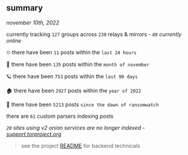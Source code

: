 
## summary
_november 10th, 2022_

currently tracking `127` groups across `230` relays & mirrors - _`88` currently online_

⏲ there have been `11` posts within the `last 24 hours`

🦈 there have been `135` posts within the `month of november`

🪐 there have been `753` posts within the `last 90 days`

🏚 there have been `2927` posts within the `year of 2022`

🦕 there have been `5213` posts `since the dawn of ransomwatch`

there are `61` custom parsers indexing posts

_`20` sites using v2 onion services are no longer indexed - [support.torproject.org](https://support.torproject.org/onionservices/v2-deprecation/)_

> see the project [README](https://github.com/joshhighet/ransomwatch#ransomwatch--) for backend technicals
